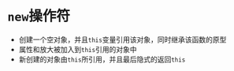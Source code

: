 <a id="new"></a>

# `new`操作符

* 创建一个空对象，并且`this`变量引用该对象，同时继承该函数的原型
* 属性和放大被加入到`this`引用的对象中
* 新创建的对象由`this`所引用，并且最后隐式的返回`this`